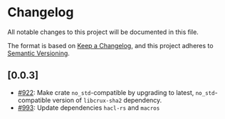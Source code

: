 # Changelog

All notable changes to this project will be documented in this file.

The format is based on [Keep a Changelog](https://keepachangelog.com/en/1.1.0/),
and this project adheres to [Semantic Versioning](https://semver.org/spec/v2.0.0.html).

## [0.0.3]

- [#922](https://github.com/cryspen/libcrux/pull/922): Make crate `no_std`-compatible by upgrading to latest, `no_std`-compatible version of `libcrux-sha2` dependency.
- [#993](https://github.com/cryspen/libcrux/pull/993): Update dependencies `hacl-rs` and `macros`
